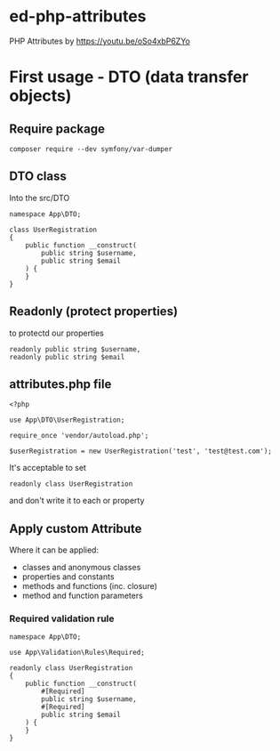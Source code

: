 # ed-php-attributes
PHP Attributes by https://youtu.be/oSo4xbP6ZYo

# First usage - DTO (data transfer objects)

## Require package
`composer require --dev symfony/var-dumper`

## DTO class

Into the src/DTO

```
namespace App\DTO;

class UserRegistration
{
    public function __construct(
        public string $username,
        public string $email
    ) {
    }
}
```

## Readonly (protect properties)

to protectd our properties

```
readonly public string $username,
readonly public string $email
```

## attributes.php file

```
<?php

use App\DTO\UserRegistration;

require_once 'vendor/autoload.php';

$userRegistration = new UserRegistration('test', 'test@test.com');
```

It's acceptable to set

```
readonly class UserRegistration
```

and don't write it to each or property

## Apply custom Attribute

Where it can be applied:

- classes and anonymous classes
- properties and constants
- methods and functions (inc. closure)
- method and function parameters

### Required validation rule

```
namespace App\DTO;

use App\Validation\Rules\Required;

readonly class UserRegistration
{
    public function __construct(
        #[Required]
        public string $username,
        #[Required]
        public string $email
    ) {
    }
}
```










